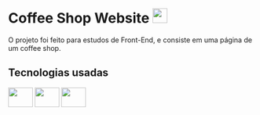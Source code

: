 # Coffee Shop Website <img height="30" width="30" src="https://cdn-icons-png.flaticon.com/512/2590/2590478.png" />


O projeto foi feito para estudos de Front-End, e consiste em uma página de um coffee shop.


## Tecnologias usadas

<img height="40" width="50" src="https://cdn.jsdelivr.net/gh/devicons/devicon/icons/html5/html5-original.svg" /> <img height="40" width="50" src="https://cdn.jsdelivr.net/gh/devicons/devicon/icons/css3/css3-original.svg" /> <img height="40" width="50" src="https://cdn.jsdelivr.net/gh/devicons/devicon/icons/javascript/javascript-original.svg" /> 

